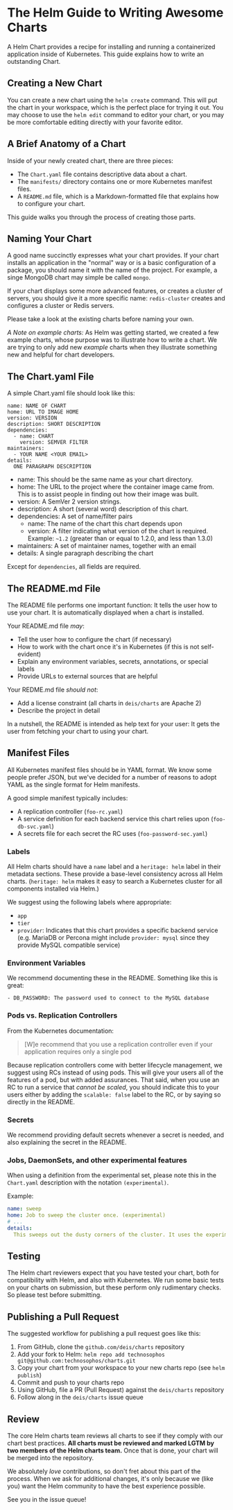 # The Helm Guide to Writing Awesome Charts

A Helm Chart provides a recipe for installing and running a containerized application inside of Kubernetes. This guide explains how to write an outstanding Chart.

## Creating a New Chart

You can create a new chart using the `helm create` command. This will put the chart in your workspace, which is the perfect place for trying it out. You may choose to use the `helm edit` command to editor your chart, or you may be more comfortable editing directly with your favorite editor.

## A Brief Anatomy of a Chart

Inside of your newly created chart, there are three pieces:

- The `Chart.yaml` file contains descriptive data about a chart.
- The `manifests/` directory contains one or more Kubernetes manifest files.
- A `README.md` file, which is a Markdown-formatted file that explains how to configure your chart.

This guide walks you through the process of creating those parts.

## Naming Your Chart

A good name succinctly expresses what your chart provides. If your chart installs an application in the "normal" way or is a basic configuration of a package, you should name it with the name of the project. For example, a singe MongoDB chart may simple be called `mongo`.

If your chart displays some more advanced features, or creates a cluster of servers, you should give it a more specific name: `redis-cluster` creates and configures a cluster or Redis servers.

Please take a look at the existing charts before naming your own.

_A Note on example charts:_ As Helm was getting started, we created a few example charts, whose purpose was to illustrate how to write a chart. We are trying to only add new _example_ charts when they illustrate something new and helpful for chart developers.

## The Chart.yaml File

A simple Chart.yaml file should look like this:

```
name: NAME OF CHART
home: URL TO IMAGE HOME
version: VERSION
description: SHORT DESCRIPTION
dependencies:
  - name: CHART
    version: SEMVER FILTER
maintainers:
  - YOUR NAME <YOUR EMAIL>
details:
  ONE PARAGRAPH DESCRIPTION
```

- name: This should be the same name as your chart directory.
- home: The URL to the project where the container image came from. This is to assist people in finding out how their image was built.
- version: A SemVer 2 version strings.
- description: A short (several word) description of this chart.
- dependencies: A set of name/filter pairs
	- name: The name of the chart this chart depends upon
	- version: A filter indicating what version of the chart is required. Example: `~1.2` (greater than or equal to 1.2.0, and less than 1.3.0)
- maintainers: A set of maintainer names, together with an email
- details: A single paragraph describing the chart

Except for `dependencies`, all fields are required.

## The README.md File

The README file performs one important function: It tells the user how to use your chart. It is automatically displayed when a chart is installed.

Your README.md file _may_:

- Tell the user how to configure the chart (if necessary)
- How to work with the chart once it's in Kubernetes (if this is not self-evident)
- Explain any environment variables, secrets, annotations, or special labels
- Provide URLs to external sources that are helpful

Your REDME.md file _should not_:

- Add a license constraint (all charts in `deis/charts` are Apache 2)
- Describe the project in detail

In a nutshell, the README is intended as help text for your user: It gets the user from fetching your chart to using your chart.

## Manifest Files

All Kubernetes manifest files should be in YAML format. We know some people prefer JSON, but we've decided for a number of reasons to adopt YAML as the single format for Helm manifests.

A good simple manifest typically includes:

- A replication controller (`foo-rc.yaml`)
- A service definition for each backend service this chart relies upon (`foo-db-svc.yaml`)
- A secrets file for each secret the RC uses (`foo-password-sec.yaml`)

### Labels

All Helm charts should have a `name` label and a `heritage: helm` label in their metadata sections. These provide a base-level consistency across all Helm charts. (`heritage: helm` makes it easy to search a Kubernetes cluster for all components installed via Helm.)

We suggest using the following labels where appropriate:

- `app`
- `tier`
- `provider`: Indicates that this chart provides a specific backend service (e.g. MariaDB or Percona might include `provider: mysql` since they provide MySQL compatible service)

### Environment Variables

We recommend documenting these in the README. Something like this is great:

```
- DB_PASSWORD: The password used to connect to the MySQL database
```

### Pods vs. Replication Controllers

From the Kubernetes documentation:

> [W]e recommend that you use a replication controller even if your application requires only a single pod

Because replication controllers come with better lifecycle management, we suggest using RCs instead of using pods. This will give your users all of the features of a pod, but with added assurances. That said, when you use an RC to run a service that _cannot be scaled_, you should indicate this to your users either by adding the `scalable: false` label to the RC, or by saying so directly in the README.

### Secrets

We recommend providing default secrets whenever a secret is needed, and also explaining the secret in the README.

### Jobs, DaemonSets, and other experimental features

When using a definition from the experimental set, please note this in the `Chart.yaml` description with the notation `(experimental)`.

Example:

```yaml
name: sweep
home: Job to sweep the cluster once. (experimental)
# ...
details:
  This sweeps out the dusty corners of the cluster. It uses the experimental Jobs type.
```

## Testing

The Helm chart reviewers expect that you have tested your chart, both for compatibility with Helm, and also with Kubernetes. We run some basic tests on your charts on submission, but these perform only rudimentary checks. So please test before submitting.

## Publishing a Pull Request

The suggested workflow for publishing a pull request goes like this:

1. From GitHub, clone the `github.com/deis/charts` repository
2. Add your fork to Helm: `helm repo add technosophos git@github.com:technosophos/charts.git`
3. Copy your chart from your workspace to your new charts repo (see `helm publish`)
4. Commit and push to your charts repo
5. Using GitHub, file a PR (Pull Request) against the `deis/charts` repository
6. Follow along in the `deis/charts` issue queue

## Review

The core Helm charts team reviews all charts to see if they comply with our chart best practices. **All charts must be reviewed and marked LGTM by two members of the Helm charts team.** Once that is done, your chart will be merged into the repository.

We absolutely _love_ contributions, so don't fret about this part of the process. When we ask for additional changes, it's only because we (like you) want the Helm community to have the best experience possible.

See you in the issue queue!


